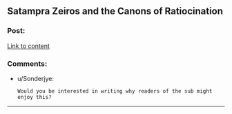 ## Satampra Zeiros and the Canons of Ratiocination

### Post:

[Link to content]()

### Comments:

- u/Sonderjye:
  ```
  Would you be interested in writing why readers of the sub might enjoy this?
  ```

---

